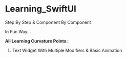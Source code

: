 # Learning_SwiftUI

Step By Step & Component By Component

In Fun Way... 

**All Learning Curvature Points :**
1. Text Widget With Multiple Modifiers & Basic Animation
